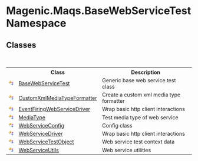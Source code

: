 # Magenic.Maqs.BaseWebServiceTest Namespace

## Classes
&nbsp;<table><tr><th></th><th>Class</th><th>Description</th></tr><tr><td>![Public class](media/pubclass.gif "Public class")</td><td><a href="MAQS_5/WebServices_AUTOGENERATED/BaseWebServiceTest_Class">BaseWebServiceTest</a></td><td>
Generic base web service test class</td></tr><tr><td>![Public class](media/pubclass.gif "Public class")</td><td><a href="MAQS_5/WebServices_AUTOGENERATED/CustomXmlMediaTypeFormatter_Class">CustomXmlMediaTypeFormatter</a></td><td>
Create a custom xml media type formatter</td></tr><tr><td>![Public class](media/pubclass.gif "Public class")</td><td><a href="MAQS_5/WebServices_AUTOGENERATED/EventFiringWebServiceDriver_Class">EventFiringWebServiceDriver</a></td><td>
Wrap basic http client interactions</td></tr><tr><td>![Public class](media/pubclass.gif "Public class")</td><td><a href="MAQS_5/WebServices_AUTOGENERATED/MediaType_Class">MediaType</a></td><td>
Test media type of web service</td></tr><tr><td>![Public class](media/pubclass.gif "Public class")</td><td><a href="MAQS_5/WebServices_AUTOGENERATED/WebServiceConfig_Class">WebServiceConfig</a></td><td>
Config class</td></tr><tr><td>![Public class](media/pubclass.gif "Public class")</td><td><a href="MAQS_5/WebServices_AUTOGENERATED/WebServiceDriver_Class">WebServiceDriver</a></td><td>
Wrap basic http client interactions</td></tr><tr><td>![Public class](media/pubclass.gif "Public class")</td><td><a href="MAQS_5/WebServices_AUTOGENERATED/WebServiceTestObject_Class">WebServiceTestObject</a></td><td>
Web service test context data</td></tr><tr><td>![Public class](media/pubclass.gif "Public class")</td><td><a href="MAQS_5/WebServices_AUTOGENERATED/WebServiceUtils_Class">WebServiceUtils</a></td><td>
Web service utilities</td></tr></table>&nbsp;

